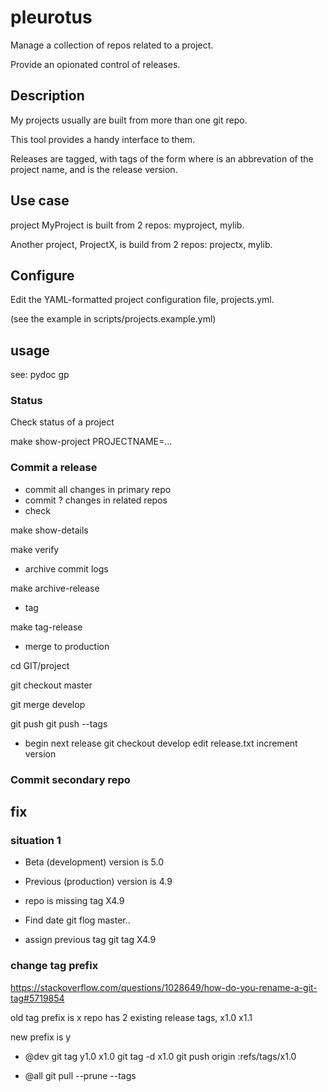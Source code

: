 # pleurotus
Manage a collection of repos related to a project. 

Provide an opionated control of releases.

## Description

My projects usually are built from more than one git repo.

This tool provides a handy interface to them.

Releases are tagged, with tags of the form <prefix><version>
where <prefix> is an abbrevation of the project name,
and <version> is the release version.

## Use case

project MyProject is built from 2 repos: myproject, mylib.

Another project, ProjectX, is build from 2 repos:  projectx, mylib.

## Configure

Edit the YAML-formatted project configuration file, projects.yml.

(see the example in scripts/projects.example.yml)

## usage

see:
    pydoc gp

### Status

Check status of a project

make show-project PROJECTNAME=...



### Commit a release

* commit all changes in primary repo
* commit ? changes in related repos
* check

make show-details

make verify

* archive commit logs 
    
make archive-release 

* tag

make tag-release
        
* merge to production

cd GIT/project

git checkout master

git merge develop

git push
git push --tags

* begin next release
git checkout develop
edit release.txt
   increment version

### Commit secondary repo

## fix

### situation 1
* Beta (development) version is 5.0
* Previous (production) version is 4.9
* repo is missing tag X4.9

* Find date
git flog master..
* assign previous tag
git tag  X4.9  <date>

### change tag prefix
https://stackoverflow.com/questions/1028649/how-do-you-rename-a-git-tag#5719854

old tag prefix is x
repo has 2 existing release tags,
   x1.0
   x1.1

new prefix is y
* @dev
  git tag y1.0 x1.0
  git tag -d  x1.0
  git push origin :refs/tags/x1.0


* @all
  git pull --prune --tags
